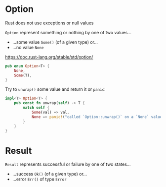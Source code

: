 # Option

Rust does not use exceptions or null values

`Option` represent something or nothing by one of two values...

* ...some value `Some()` (of a given type) or...
* ...no value `None`

<https://doc.rust-lang.org/stable/std/option/>

```rust
pub enum Option<T> {
    None,
    Some(T),
}
```

Try to `unwrap()` some value and return it or `panic`:

```rust
impl<T> Option<T> {
    pub const fn unwrap(self) -> T {
        match self {
            Some(val) => val,
            None => panic!("called `Option::unwrap()` on a `None` value"),
        }
    }
}
```



# Result

`Result`  represents successful or failure by one of two states...

* ...success `Ok()` (of a given type) or...
* ...error `Err()` of type `Error`